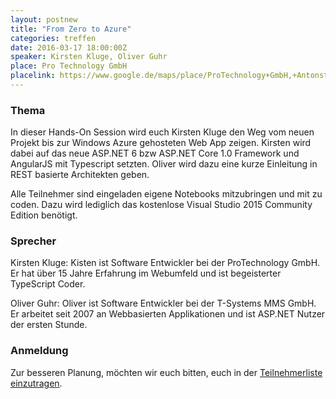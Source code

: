 ```yaml
---
layout: postnew
title: "From Zero to Azure"
categories: treffen
date: 2016-03-17 18:00:00Z
speaker: Kirsten Kluge, Oliver Guhr
place: Pro Technology GmbH
placelink: https://www.google.de/maps/place/ProTechnology+GmbH,+Antonstra%C3%9Fe+3+a,+01097+Dresden,+Deutschland/@51.063974,13.745038,17z/data=!4m2!3m1!1s0x4709cf156d1ba0d7:0xb766407f50cfe2ad
---
```


### Thema
In dieser Hands-On Session wird euch Kirsten Kluge den Weg vom neuen Projekt bis zur Windows Azure gehosteten Web App zeigen. Kirsten wird dabei auf das neue ASP.NET 6 bzw ASP.NET Core 1.0 Framework und AngularJS mit Typescript setzten. 
Oliver wird dazu eine kurze Einleitung in REST basierte Architekten geben.

Alle Teilnehmer sind eingeladen eigene Notebooks mitzubringen und mit zu coden. Dazu wird lediglich das kostenlose Visual Studio 2015 Community Edition benötigt.

### Sprecher
Kirsten Kluge:
Kisten ist Software Entwickler bei der ProTechnology GmbH. 
Er hat über 15 Jahre Erfahrung im Webumfeld und ist begeisterter TypeScript Coder.

Oliver Guhr:
Oliver ist Software Entwickler bei der T-Systems MMS GmbH. Er arbeitet seit 2007 an Webbasierten Applikationen und ist ASP.NET Nutzer der ersten Stunde.


### Anmeldung
Zur besseren Planung, möchten wir euch bitten, euch in der [Teilnehmerliste einzutragen](https://www.xing.com/events/from-zero-to-azure-1657172).
